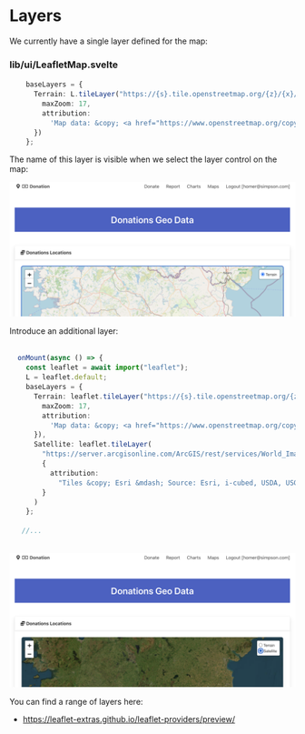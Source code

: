 # Layers

We currently have a single layer defined for the map:

### lib/ui/LeafletMap.svelte

~~~typescript
    baseLayers = {
      Terrain: L.tileLayer("https://{s}.tile.openstreetmap.org/{z}/{x}/{y}.png", {
        maxZoom: 17,
        attribution:
          'Map data: &copy; <a href="https://www.openstreetmap.org/copyright">OpenStreetMap</a> contributors, <a href="http://viewfinderpanoramas.org">SRTM</a> | Map style: &copy; <a href="https://opentopomap.org">OpenTopoMap</a> (<a href="https://creativecommons.org/licenses/by-sa/3.0/">CC-BY-SA</a>)'
      })
    };
~~~

The name of this layer is visible when we select the layer control on the map:

![](img/23.png)

Introduce an additional layer:

```typescript

  onMount(async () => {
    const leaflet = await import("leaflet");
    L = leaflet.default;
    baseLayers = {
      Terrain: leaflet.tileLayer("https://{s}.tile.openstreetmap.org/{z}/{x}/{y}.png", {
        maxZoom: 17,
        attribution:
          'Map data: &copy; <a href="https://www.openstreetmap.org/copyright">OpenStreetMap</a> contributors, <a href="http://viewfinderpanoramas.org">SRTM</a> | Map style: &copy; <a href="https://opentopomap.org">OpenTopoMap</a> (<a href="https://creativecommons.org/licenses/by-sa/3.0/">CC-BY-SA</a>)'
      }),
      Satellite: leaflet.tileLayer(
        "https://server.arcgisonline.com/ArcGIS/rest/services/World_Imagery/MapServer/tile/{z}/{y}/{x}",
        {
          attribution:
            "Tiles &copy; Esri &mdash; Source: Esri, i-cubed, USDA, USGS, AEX, GeoEye, Getmapping, Aerogrid, IGN, IGP, UPR-EGP, and the GIS User Community"
        }
      )
    };
   
   //...
   
```

![](img/24.png)

You can find a range of layers here:

- <https://leaflet-extras.github.io/leaflet-providers/preview/>
